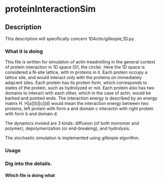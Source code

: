 # proteinInteractionSim

## Description
This description will specifically concern 1DActin/gillespie_1D.py.

### What it is doing
This file is written for simulation of actin treadmilling in the general context of protein interaction in 1D space (S1, the circle). Here the 1D space is considered a N-site lattice, with m proteins in it. Each protein occupy a lattice site, and would interact only with the proteins on immediately adajcent sites. Each protein has its protein form, which corresponds to states of the protein, such as hydrolyzed or not. Each protein also has two domains to interact with each other, which in the case of actin, would be barbed and pointed ends. The interaction energy is described by an energy matrix H. H[a][b][c][d] would mean the interaction energy between two proteins, left protein with form a and domain c interactin with right protein with form b and domain d. 

The dynamics involed are 3 kinds: diffusion (of both monomer and polymer), depolymerization (or end-breaking), and hydrolysis. 

The stochastic simulation is implemented using gillespie algorithm.


### Usage

### Dig into the details.


#### Which file is doing what

